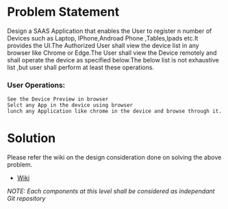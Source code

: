 # Problem Statement
 Design a SAAS Application that enables the User to register n number of Devices such as Laptop, IPhone,Androad Phone ,Tables,Ipads etc.It provides the UI.The Authorized User shall view the device list in any browser like Chrome or Edge.The User shall view the Device remotely and shall operate the device as specified below.The below list is not exhaustive list ,but user shall perform at least these operations.
 
 ### User Operations:
	See the Device Preview in browser
	Selct any App in the device using browser
	lunch any Application like chrome in the device and browse through it.


# Solution

Please refer the wiki on the design consideration done on solving the above problem. 

* [Wiki](https://github.com/baratamramprasad/ramprasad/wiki)
 
*NOTE: Each components at this level shall be considered as independant Git repository*

